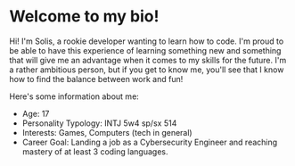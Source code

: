 # Welcome to my bio!

Hi! I'm Solis, a rookie developer wanting to learn how to code. I'm proud to be able to have this experience of learning something new and something that will give me an advantage when it comes to my skills for the future. I'm a rather ambitious person, but if you get to know me, you'll see that I know how to find the balance between work and fun!

Here's some information about me:

- Age: 17
- Personality Typology: INTJ 5w4 sp/sx 514
- Interests: Games, Computers (tech in general)
- Career Goal: Landing a job as a Cybersecurity Engineer and reaching mastery of at least 3 coding languages.
